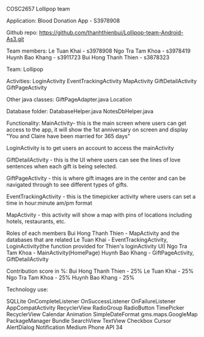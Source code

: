 COSC2657
Lollipop team



Application: Blood Donation App - S3978908

Github repo: https://github.com/thanhthienbui/Lollipop-team-Android-As3.git

Team members: Le Tuan Khai - s3978908
		Ngo Tra Tam Khoa - s3978419
		Huynh Bao Khang - s3911723
		Bui Hong Thanh Thien - s3878323

Team: Lollipop

Activities:
LoginActivity
EventTrackingActivity
MapActivity
GiftDetailActivity
GiftPageActivity

Other java classes:
GiftPageAdapter.java
Location

Database folder:
DatabaseHelper.java
NotesDbHelper.java





Functionality:
MainActivity- this is the main screen where users can get access to the app, it will show the 1st anniversary on screen and display "You and Claire have been married for 365 days"

LoginActivity is to get users an account to access the mainActivity

GiftDetailActivity - this is the UI where users can see the lines of love sentences when each gift is being selected.

GiftPageActivity - this is where gift images are in the center and can be navigated through to see different types of gifts.

EventTrackingActivity - this is the timepicker activity where users can set a time in hour:minute am/pm format

MapActivity - this activity will show a map with pins of locations including hotels, restaurants, etc. 



Roles of each members
Bui Hong Thanh Thien - MapActivity and the databases that are related
Le Tuan Khai - EventTrackingActivity, LoginActivity(the function provided for Thien's loginActivity UI)
Ngo Tra Tam Khoa - MainActivity(HomePage)
Huynh Bao Khang - GiftPageActivity, GiftDetailActivity

Contribution score in %:
Bui Hong Thanh Thien - 25%
Le Tuan Khai - 25%
Ngo Tra Tam Khoa - 25%
Huynh Bao Khang - 25%



Technology use:

SQLLite
OnCompleteListener
OnSuccessListener
OnFailureListener
AppCompatActivity
RecyclerView
RadioGroup
RadioButton
TimePicker
RecyclerView
Calendar
Animation
SimpleDateFormat
gms.maps.GoogleMap
PackageManager
Bundle
SearchView
TextView
Checkbox
Cursor
AlertDialog
Notification
Medium Phone API 34










